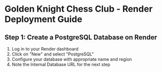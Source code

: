 # Golden Knight Chess Club - Render Deployment Guide

## Step 1: Create a PostgreSQL Database on Render
1. Log in to your Render dashboard
2. Click on "New" and select "PostgreSQL"
3. Configure your database with appropriate name and region
4. Note the Internal Database URL for the next step

